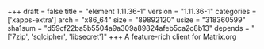 +++
draft = false
title = "element 1.11.36-1"
version = "1.11.36-1"
categories = ['xapps-extra']
arch = "x86_64"
size = "89892120"
usize = "318360599"
sha1sum = "d59cf22ba5b5504a9a309a89824afeb5ca2c8b13"
depends = "['7zip', 'sqlcipher', 'libsecret']"
+++
A feature-rich client for Matrix.org
